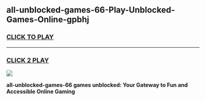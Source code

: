 
## all-unblocked-games-66-Play-Unblocked-Games-Online-gpbhj
<h3>
<a href="https://premium76.site?title=all-unblocked-games-66&ref=25A">CLICK TO PLAY</a></h3>
<hr>

<h3>
<a href="https://premium76.site?title=all-unblocked-games-66&ref=25A">CLICK 2 PLAY</a>
  
</h3>

<a href="https://premium76.site?title=all-unblocked-games-66&ref=25A"><img src="https://clearcache.store/games.png"></a>


**all-unblocked-games-66 games unblocked: Your Gateway to Fun and Accessible Online Gaming**

